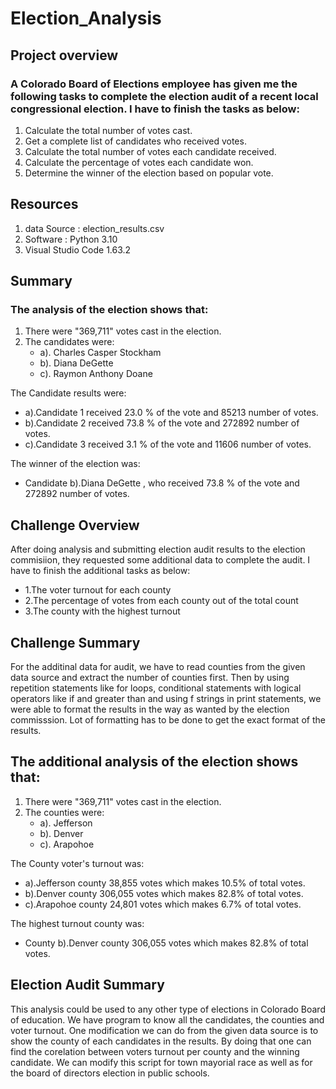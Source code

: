 # Election_Analysis

## Project overview

### A Colorado Board of Elections employee has given me the following tasks to complete the election audit of a recent local congressional election. I have to finish the tasks as below:
1. Calculate the total number of votes cast.
2. Get a complete list of candidates who received votes.
3. Calculate the total number of votes each candidate received.
4. Calculate the percentage of votes each candidate won.
5. Determine the winner of the election based on popular vote.

## Resources
1. data Source : election_results.csv
2. Software : Python 3.10
3. Visual Studio Code 1.63.2

## Summary

### The analysis of the election shows that:
1. There were "369,711" votes cast in the election.
2. The candidates were:
   - a). Charles Casper Stockham
   - b). Diana DeGette
   - c). Raymon Anthony Doane
   
The Candidate results were:
  - a).Candidate 1 received 23.0 % of the vote and 85213 number of votes.
  - b).Candidate 2 received 73.8 % of the vote and 272892 number of votes.
  - c).Candidate 3 received 3.1 % of the vote and 11606 number of votes.
  
The winner of the election was:
  - Candidate b).Diana DeGette , who received 73.8 % of the vote and 272892 number of votes.
  
  ## Challenge Overview
  After doing analysis and submitting election audit results to the election commisiion, they requested some additional data to complete the audit. I have to finish the additional tasks as below:
  - 1.The voter turnout for each county
  - 2.The percentage of votes from each county out of the total count
  - 3.The county with the highest turnout
    
  ## Challenge Summary
  For the additinal data for audit, we have to read counties from the given data source and extract the number of counties first.
  Then by using repetition statements like for loops, conditional statements with logical operators like if and greater than and using f strings in print statements, we were able to format the results in the way as wanted by the election commisssion. 
Lot of formatting has to be done to get the exact format of the results.

## The additional analysis of the election shows that:
1. There were "369,711" votes cast in the election.
2. The counties were:
   - a). Jefferson
   - b). Denver
   - c). Arapohoe
   
The County voter's turnout was:
  - a).Jefferson county 38,855 votes which makes 10.5% of total votes.
  - b).Denver county 306,055 votes which makes 82.8% of total votes.
  - c).Arapohoe county 24,801 votes which makes 6.7% of total votes.
  
The highest turnout county was:
  - County b).Denver county 306,055 votes which makes 82.8% of total votes.
 
 ## Election Audit Summary
 This analysis could be used to any other type of elections in Colorado Board of education. We have program to know all the candidates, the counties and voter turnout. One modification we can do from the given data source is to show the county of each candidates in the results. By doing that one can find the corelation between voters turnout per county and the winning candidate.
 We can modify this script for town mayorial race as well as for the board of directors election in public schools.
